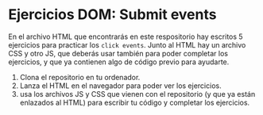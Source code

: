 # Ejercicios DOM: Submit events

En el archivo HTML que encontrarás en este respositorio hay escritos 5 ejercicios para practicar los `click events`. Junto al HTML hay un archivo CSS y otro JS, que deberás usar también para poder completar los ejercicios, y que ya contienen algo de código previo para ayudarte.  

1. Clona el repositorio en tu ordenador.
2. Lanza el HTML en el navegador para poder ver los ejercicios.
3. usa los archivos JS y CSS que vienen con el repositorio (y que ya están enlazados al HTML) para escribir tu código y completar los ejercicios.